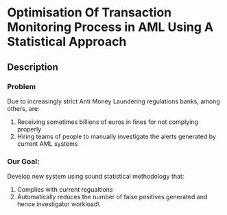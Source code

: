 # Optimisation Of Transaction Monitoring Process in AML Using A Statistical Approach

## Description 
### **Problem** 
Due to increasingly strict Anti Money Laundering regulations banks, among others, are:
1) Receiving sometimes billions of euros in fines for not complying properly
2) Hiring teams of people to manually investigate the alerts generated by current AML systems

### **Our Goal:**
Develop new system using sound statistical methodology that:
1) Complies with current regualtions
2) Automatically reduces the number of false positives generated and hence investigator workload\




